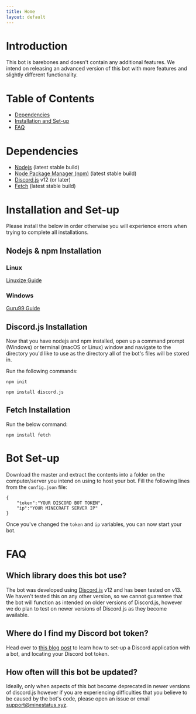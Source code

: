 ```yaml
---
title: Home
layout: default
---
```


# Introduction
This bot is barebones and doesn't contain any additional features. We intend on releasing an advanced version of this bot with more features and slightly different functionality.

# Table of Contents
* [Dependencies](#dependencies)
* [Installation and Set-up](#installation-and-set-up)
* [FAQ](#faq)

# Dependencies
* [Nodejs](https://nodejs.org/) (latest stable build)
* [Node Package Manager (npm)](https://www.npmjs.com/) (latest stable build)
* [Discord.js](https://discord.js.org) v12 (or later)
* [Fetch](https://www.npmjs.com/package/node-fetch) (latest stable build)

# Installation and Set-up
Please install the below in order otherwise you will experience errors when trying to complete all installations.

## Nodejs & npm Installation

### Linux
[Linuxize Guide](https://linuxize.com/post/how-to-install-node-js-on-ubuntu-18.04/)

### Windows
[Guru99 Guide](https://www.guru99.com/download-install-node-js.html)

## Discord.js Installation
Now that you have nodejs and npm installed, open up a command prompt (Windows) or terminal (macOS or Linux) window and navigate to the directory you'd like to use as the directory all of the bot's files will be stored in.

Run the following commands:

`npm init`

`npm install discord.js`

## Fetch Installation
Run the below command:

`npm install fetch`

# Bot Set-up
Download the master and extract the contents into a folder on the computer/server you intend on using to host your bot.
Fill the following lines from the `config.json` file:
```
{
    "token":"YOUR DISCORD BOT TOKEN",
    "ip":"YOUR MINECRAFT SERVER IP"
}
```
Once you've changed the `token` and `ip` variables, you can now start your bot.

# FAQ
## Which library does this bot use?
The bot was developed using [Discord.js](https://discord.js.org) v12 and has been tested on v13. We haven't tested this on any other version, so we cannot guarentee that the bot will function as intended on older versions of Discord.js, however we do plan to test on newer versions of Discord.js as they become available.

## Where do I find my Discord bot token?
Head over to [this blog post](https://www.sheldonjsmith.com/2021/07/20/creating-discord-bot.html) to learn how to set-up a Discord application with a bot, and locating your Discord bot token.

## How often will this bot be updated?
Ideally, only when aspects of this bot become deprecated in newer versions of discord.js however if you are experiencing difficulties that you believe to be caused by the bot's code, please open an issue or email [support@minestatus.xyz](mailto:support@minestatus.xyz).

